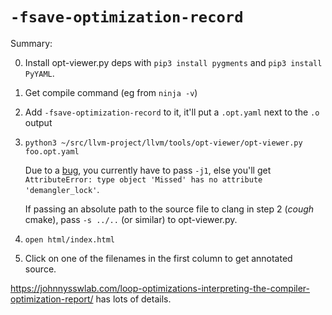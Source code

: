 `-fsave-optimization-record`
============================

Summary:

0. Install opt-viewer.py deps with `pip3 install pygments` and
   `pip3 install PyYAML`.
1. Get compile command (eg from `ninja -v`)
2. Add `-fsave-optimization-record` to it, it'll put a `.opt.yaml` next to the
   `.o` output
3. `python3 ~/src/llvm-project/llvm/tools/opt-viewer/opt-viewer.py foo.opt.yaml`

    Due to a [bug](https://github.com/llvm/llvm-project/issues/62403), you
    currently have to pass `-j1`, else you'll get
    `AttributeError: type object 'Missed' has no attribute 'demangler_lock'`.

    If passing an absolute path to the source file to clang in step 2 (*cough*
    cmake), pass `-s ../..` (or similar) to opt-viewer.py.
4. `open html/index.html`
5. Click on one of the filenames in the first column to get annotated source.

<https://johnnysswlab.com/loop-optimizations-interpreting-the-compiler-optimization-report/>
has lots of details.

